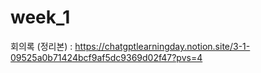 # week_1

회의록 (정리본) : https://chatgptlearningday.notion.site/3-1-09525a0b71424bcf9af5dc9369d02f47?pvs=4
